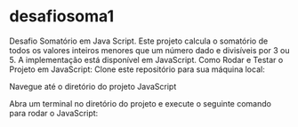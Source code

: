 # desafiosoma1
Desafio Somatório em Java Script.
Este projeto calcula o somatório de todos os valores inteiros menores que um número dado e divisíveis por 3 ou 5. 
A implementação está disponível em JavaScript.
Como Rodar e Testar o Projeto em JavaScript:
Clone este repositório para sua máquina local:


Navegue até o diretório do projeto JavaScript

Abra um terminal no diretório do projeto e execute o seguinte comando para rodar o JavaScript:
